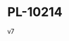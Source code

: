 # PL-10214
<p>v7</p>
<!-- START OF ALTCRAFT PIXEL CODE !-->        
<img src="https://pxl.altcraft.alexander-nemtsev.lan/pixel?k=c77FePkyzfqDzaovtcoJ7YyTGRSBuJZvrNYT9LGwWiuVUXYxnc3WAuV&s=5d908cc0bf0d37ef&goals=test&value=100" style="display: none;"/>        
<!-- END OF ALTCRAFT PIXEL CODE !-->
